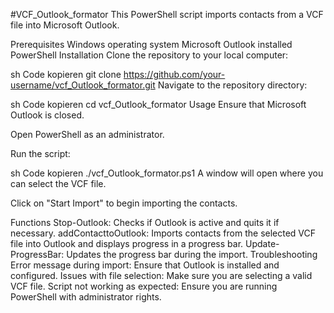 #VCF_Outlook_formator
This PowerShell script imports contacts from a VCF file into Microsoft Outlook.

Prerequisites
Windows operating system
Microsoft Outlook installed
PowerShell
Installation
Clone the repository to your local computer:

sh
Code kopieren
git clone https://github.com/your-username/vcf_Outlook_formator.git
Navigate to the repository directory:

sh
Code kopieren
cd vcf_Outlook_formator
Usage
Ensure that Microsoft Outlook is closed.

Open PowerShell as an administrator.

Run the script:

sh
Code kopieren
./vcf_Outlook_formator.ps1
A window will open where you can select the VCF file.

Click on "Start Import" to begin importing the contacts.

Functions
Stop-Outlook: Checks if Outlook is active and quits it if necessary.
addContacttoOutlook: Imports contacts from the selected VCF file into Outlook and displays progress in a progress bar.
Update-ProgressBar: Updates the progress bar during the import.
Troubleshooting
Error message during import: Ensure that Outlook is installed and configured.
Issues with file selection: Make sure you are selecting a valid VCF file.
Script not working as expected: Ensure you are running PowerShell with administrator rights.
